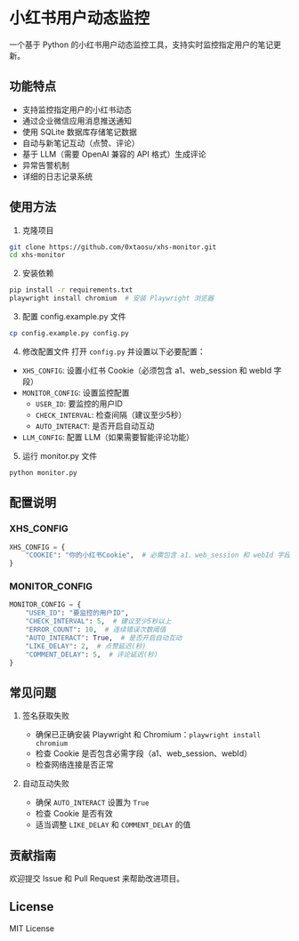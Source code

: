 # 小红书用户动态监控

一个基于 Python 的小红书用户动态监控工具，支持实时监控指定用户的笔记更新。

## 功能特点

- 支持监控指定用户的小红书动态
- 通过企业微信应用消息推送通知
- 使用 SQLite 数据库存储笔记数据
- 自动与新笔记互动（点赞、评论）
- 基于 LLM（需要 OpenAI 兼容的 API 格式）生成评论
- 异常告警机制
- 详细的日志记录系统

## 使用方法

1. 克隆项目
```bash
git clone https://github.com/0xtaosu/xhs-monitor.git
cd xhs-monitor
```

2. 安装依赖
```bash
pip install -r requirements.txt
playwright install chromium  # 安装 Playwright 浏览器
```

3. 配置 config.example.py 文件
```bash
cp config.example.py config.py
```

4. 修改配置文件
打开 `config.py` 并设置以下必要配置：
- `XHS_CONFIG`: 设置小红书 Cookie（必须包含 a1、web_session 和 webId 字段）
- `MONITOR_CONFIG`: 设置监控配置
  - `USER_ID`: 要监控的用户ID
  - `CHECK_INTERVAL`: 检查间隔（建议至少5秒）
  - `AUTO_INTERACT`: 是否开启自动互动
- `LLM_CONFIG`: 配置 LLM（如果需要智能评论功能）

5. 运行 monitor.py 文件
```bash
python monitor.py
```

## 配置说明

### XHS_CONFIG
```python
XHS_CONFIG = {
    "COOKIE": "你的小红书Cookie",  # 必需包含 a1、web_session 和 webId 字段
}
```

### MONITOR_CONFIG
```python
MONITOR_CONFIG = {
    "USER_ID": "要监控的用户ID",
    "CHECK_INTERVAL": 5,  # 建议至少5秒以上
    "ERROR_COUNT": 10,  # 连续错误次数阈值
    "AUTO_INTERACT": True,  # 是否开启自动互动
    "LIKE_DELAY": 2,  # 点赞延迟(秒)
    "COMMENT_DELAY": 5,  # 评论延迟(秒)
}
```

## 常见问题

1. 签名获取失败
   - 确保已正确安装 Playwright 和 Chromium：`playwright install chromium`
   - 检查 Cookie 是否包含必需字段（a1、web_session、webId）
   - 检查网络连接是否正常

2. 自动互动失败
   - 确保 `AUTO_INTERACT` 设置为 `True`
   - 检查 Cookie 是否有效
   - 适当调整 `LIKE_DELAY` 和 `COMMENT_DELAY` 的值

## 贡献指南

欢迎提交 Issue 和 Pull Request 来帮助改进项目。

## License
MIT License